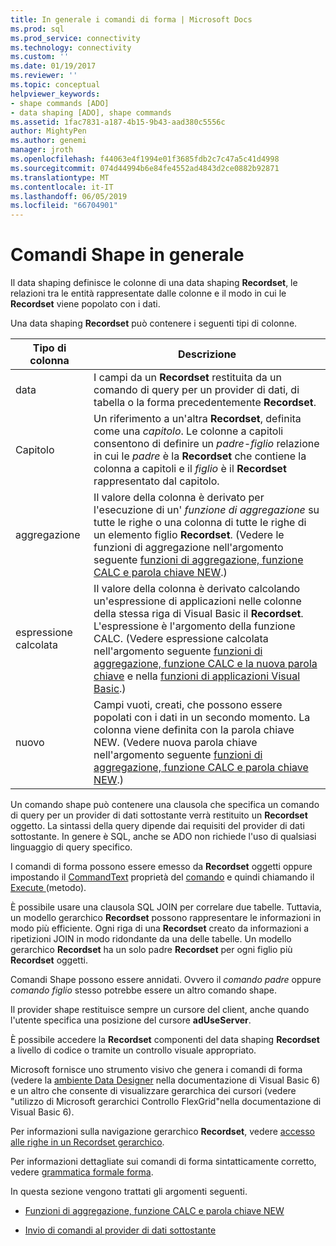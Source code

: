 ```yaml
---
title: In generale i comandi di forma | Microsoft Docs
ms.prod: sql
ms.prod_service: connectivity
ms.technology: connectivity
ms.custom: ''
ms.date: 01/19/2017
ms.reviewer: ''
ms.topic: conceptual
helpviewer_keywords:
- shape commands [ADO]
- data shaping [ADO], shape commands
ms.assetid: 1fac7831-a187-4b15-9b43-aad380c5556c
author: MightyPen
ms.author: genemi
manager: jroth
ms.openlocfilehash: f44063e4f1994e01f3685fdb2c7c47a5c41d4998
ms.sourcegitcommit: 074d44994b6e84fe4552ad4843d2ce0882b92871
ms.translationtype: MT
ms.contentlocale: it-IT
ms.lasthandoff: 06/05/2019
ms.locfileid: "66704901"
---
```

# <a name="shape-commands-in-general"></a>Comandi Shape in generale
Il data shaping definisce le colonne di una data shaping **Recordset**, le relazioni tra le entità rappresentate dalle colonne e il modo in cui le **Recordset** viene popolato con i dati.  
  
 Una data shaping **Recordset** può contenere i seguenti tipi di colonne.  
  
|Tipo di colonna|Descrizione|  
|-----------------|-----------------|  
|data|I campi da un **Recordset** restituita da un comando di query per un provider di dati, di tabella o la forma precedentemente **Recordset**.|  
|Capitolo|Un riferimento a un'altra **Recordset**, definita come una *capitolo*. Le colonne a capitoli consentono di definire un *padre-figlio* relazione in cui le *padre* è la **Recordset** che contiene la colonna a capitoli e il *figlio* è il **Recordset** rappresentato dal capitolo.|  
|aggregazione|Il valore della colonna è derivato per l'esecuzione di un' *funzione di aggregazione* su tutte le righe o una colonna di tutte le righe di un elemento figlio **Recordset**. (Vedere le funzioni di aggregazione nell'argomento seguente [funzioni di aggregazione, funzione CALC e parola chiave NEW](../../../ado/guide/data/aggregate-functions-the-calc-function-and-the-new-keyword.md).)|  
|espressione calcolata|Il valore della colonna è derivato calcolando un'espressione di applicazioni nelle colonne della stessa riga di Visual Basic il **Recordset**. L'espressione è l'argomento della funzione CALC. (Vedere espressione calcolata nell'argomento seguente [funzioni di aggregazione, funzione CALC e la nuova parola chiave](../../../ado/guide/data/aggregate-functions-the-calc-function-and-the-new-keyword.md) e nella [funzioni di applicazioni Visual Basic](../../../ado/guide/data/visual-basic-for-applications-functions.md).)|  
|nuovo|Campi vuoti, creati, che possono essere popolati con i dati in un secondo momento. La colonna viene definita con la parola chiave NEW. (Vedere nuova parola chiave nell'argomento seguente [funzioni di aggregazione, funzione CALC e parola chiave NEW](../../../ado/guide/data/aggregate-functions-the-calc-function-and-the-new-keyword.md).)|  
  
 Un comando shape può contenere una clausola che specifica un comando di query per un provider di dati sottostante verrà restituito un **Recordset** oggetto. La sintassi della query dipende dai requisiti del provider di dati sottostante. In genere è SQL, anche se ADO non richiede l'uso di qualsiasi linguaggio di query specifico.  
  
 I comandi di forma possono essere emesso da **Recordset** oggetti oppure impostando il [CommandText](../../../ado/reference/ado-api/commandtext-property-ado.md) proprietà del [comando](../../../ado/reference/ado-api/command-object-ado.md) e quindi chiamando il [Execute ](../../../ado/reference/ado-api/execute-method-ado-command.md) (metodo).  
  
 È possibile usare una clausola SQL JOIN per correlare due tabelle. Tuttavia, un modello gerarchico **Recordset** possono rappresentare le informazioni in modo più efficiente. Ogni riga di una **Recordset** creato da informazioni a ripetizioni JOIN in modo ridondante da una delle tabelle. Un modello gerarchico **Recordset** ha un solo padre **Recordset** per ogni figlio più **Recordset** oggetti.  
  
 Comandi Shape possono essere annidati. Ovvero il *comando padre* oppure *comando figlio* stesso potrebbe essere un altro comando shape.  
  
 Il provider shape restituisce sempre un cursore del client, anche quando l'utente specifica una posizione del cursore **adUseServer**.  
  
 È possibile accedere la **Recordset** componenti del data shaping **Recordset** a livello di codice o tramite un controllo visuale appropriato.  
  
 Microsoft fornisce uno strumento visivo che genera i comandi di forma (vedere la [ambiente Data Designer](https://go.microsoft.com/fwlink/?LinkId=5689) nella documentazione di Visual Basic 6) e un altro che consente di visualizzare gerarchica dei cursori (vedere "utilizzo di Microsoft gerarchici Controllo FlexGrid"nella documentazione di Visual Basic 6).  
  
 Per informazioni sulla navigazione gerarchico **Recordset**, vedere [accesso alle righe in un Recordset gerarchico](../../../ado/guide/data/accessing-rows-in-a-hierarchical-recordset.md).  
  
 Per informazioni dettagliate sui comandi di forma sintatticamente corretto, vedere [grammatica formale forma](../../../ado/guide/data/formal-shape-grammar.md).  
  
 In questa sezione vengono trattati gli argomenti seguenti.  
  
-   [Funzioni di aggregazione, funzione CALC e parola chiave NEW](../../../ado/guide/data/aggregate-functions-the-calc-function-and-the-new-keyword.md)  
  
-   [Invio di comandi al provider di dati sottostante](../../../ado/guide/data/issuing-commands-to-the-underlying-data-provider.md)
